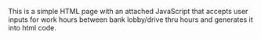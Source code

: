 This is a simple HTML page with an attached JavaScript that accepts user inputs for work hours between bank lobby/drive thru hours and generates it into html code.
